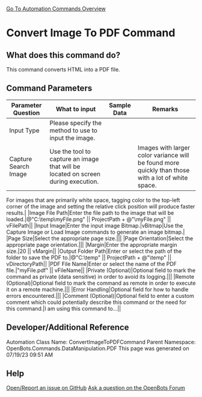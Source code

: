 <!--TITLE: Convert Image To PDF Command -->
<!-- SUBTITLE: a command in the Data Manipulation Commands\PDF group. -->
[Go To Automation Commands Overview](/automation-commands)


# Convert Image To PDF Command


## What does this command do?
This command converts HTML into a PDF file.


## Command Parameters
| Parameter Question   	| What to input  	|  Sample Data 	| Remarks  	|
| ---                    | ---               | ---           | ---       |
|Input Type|Please specify the method to use to input the image.|||
|Capture Search Image|Use the tool to capture an image that will be located on screen during execution.||Images with larger color variance will be found more quickly than those with a lot of white space. 
For images that are primarily white space, tagging color to the top-left corner of the image and setting 
the relative click position will produce faster results.|
|Image File Path|Enter the file path to the image that will be loaded.|@"C:\temp\myFile.png" \|\| ProjectPath + @"\myFile.png" \|\| vFilePath||
|Input Image|Enter the input image Bitmap.|vBitmap|Use the Capture Image or Load Image commands to generate an image bitmap.|
|Page Size|Select the appropriate page size.|||
|Page Orientation|Select the appropriate page orientation.|||
|Margin|Enter the appropriate margin size.|20 \|\| vMargin||
|Output Folder Path|Enter or select the path of the folder to save the PDF to.|@"C:\temp" \|\| ProjectPath + @"\temp" \|\| vDirectoryPath||
|PDF File Name|Enter or select the name of the PDF file.|"myFile.pdf" \|\| vFileName||
|Private (Optional)|Optional field to mark the command as private (data sensitive) in order to avoid its logging.|||
|Remote (Optional)|Optional field to mark the command as remote in order to execute it on a remote machine.|||
|Error Handling|Optional field for how to handle errors encountered.|||
|Comment (Optional)|Optional field to enter a custom comment which could potentially describe this command or the need for this command.|I am using this command to...||


## Developer/Additional Reference
Automation Class Name: ConvertImageToPDFCommand
Parent Namespace: OpenBots.Commands.DataManipulation.PDF
This page was generated on 07/19/23 09:51 AM


## Help
[Open/Report an issue on GitHub](https://github.com/OpenBotsAI/OpenBots.Studio/issues/new)
[Ask a question on the OpenBots Forum](https://openbots.ai/forums/)
